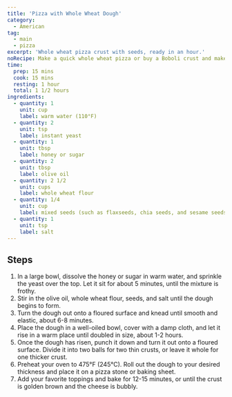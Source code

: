```yaml
---
title: 'Pizza with Whole Wheat Dough'
category:
  - American
tag:
  - main
  - pizza
excerpt: 'Whole wheat pizza crust with seeds, ready in an hour.'
noRecipe: Make a quick whole wheat pizza or buy a Boboli crust and make a pizza with veggies, sauce, cheese. Try ingredients such as Ricotta, mushrooms, Fennel sausage. Or go for a different flavor with a taco pizza or Mediterranean or asian-inspired.
time:
  prep: 15 mins
  cook: 15 mins
  resting: 1 hour
  total: 1 1/2 hours
ingredients:
  - quantity: 1
    unit: cup
    label: warm water (110°F)
  - quantity: 2
    unit: tsp
    label: instant yeast
  - quantity: 1
    unit: tbsp
    label: honey or sugar
  - quantity: 2
    unit: tbsp
    label: olive oil
  - quantity: 2 1/2
    unit: cups
    label: whole wheat flour
  - quantity: 1/4
    unit: cup
    label: mixed seeds (such as flaxseeds, chia seeds, and sesame seeds)
  - quantity: 1
    unit: tsp
    label: salt
---
```


## Steps

1. In a large bowl, dissolve the honey or sugar in warm water, and sprinkle the yeast over the top. Let it sit for about 5 minutes, until the mixture is frothy.
2. Stir in the olive oil, whole wheat flour, seeds, and salt until the dough begins to form.
3. Turn the dough out onto a floured surface and knead until smooth and elastic, about 6-8 minutes.
4. Place the dough in a well-oiled bowl, cover with a damp cloth, and let it rise in a warm place until doubled in size, about 1-2 hours.
5. Once the dough has risen, punch it down and turn it out onto a floured surface. Divide it into two balls for two thin crusts, or leave it whole for one thicker crust.
6. Preheat your oven to 475°F (245°C). Roll out the dough to your desired thickness and place it on a pizza stone or baking sheet.
7. Add your favorite toppings and bake for 12-15 minutes, or until the crust is golden brown and the cheese is bubbly.
